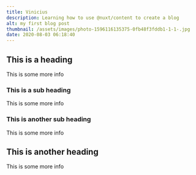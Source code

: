```yaml
---
title: Vinicius
description: Learning how to use @nuxt/content to create a blog
alt: my first blog post
thumbnail: /assets/images/photo-1596116135375-0fb48f3fddb1-1-1-.jpg
date: 2020-08-03 06:18:40
---
```


## This is a heading

This is some more info

### This is a sub heading

This is some more info

### This is another sub heading

This is some more info

## This is another heading

This is some more info

